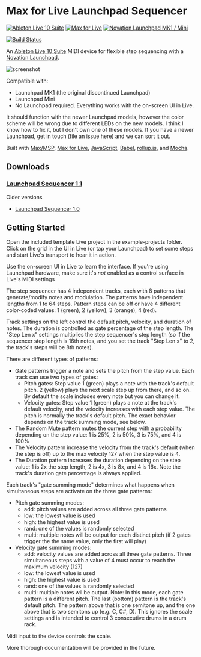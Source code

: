 # Max for Live Launchpad Sequencer

[![Ableton Live 10 Suite](https://img.shields.io/badge/Ableton_Live_10_Suite-bbbb00.svg)](http://www.ableton.com/live/)
[![Max for Live](https://img.shields.io/badge/Max_for_Live-cc5500.svg)](http://ableton.com/maxforlive)
[![Novation Launchpad MK1 / Mini](https://img.shields.io/badge/Novation_Launchpad_MK1_%2F%20Mini-aa2222.svg)](https://novationmusic.com/launch/launchpad-mini)

[![Build Status](https://img.shields.io/travis/adamjmurray/ableton-launchpad-sequencer.svg)](http://travis-ci.org/adamjmurray/ableton-launchpad-sequencer)

An [Ableton Live 10 Suite](http://www.ableton.com/live/) MIDI device for flexible step sequencing with a [Novation Launchpad](https://novationmusic.com/launch/launchpad-mini).

![screenshot](https://raw.githubusercontent.com/adamjmurray/m4l-launchpad-sequencer/master/screenshot.png)

Compatible with:
* Launchpad MK1 (the original discontinued Launchpad)
* Launchpad Mini
* No Launchpad required. Everything works with the on-screen UI in Live.

It should function with the newer Launchpad models, however the color scheme will be wrong due to different LEDs on the new models. I think I know how to fix it, but I don't own one of these models. If you have a newer Launchpad, get in touch (file an issue here) and we can sort it out.

Built with [Max/MSP](http://cycling74.com/products/max), [Max for Live](http://ableton.com/maxforlive), [JavaScript](https://developer.mozilla.org/docs/Web/JavaScript/Guide), [Babel](https://babeljs.io/), [rollup.js](https://rollupjs.org), and [Mocha](https://mochajs.org/).


## Downloads

### [Launchpad Sequencer 1.1](https://github.com/adamjmurray/m4l-launchpad-sequencer/raw/master/releases/launchpad-sequencer-1.1.zip)

Older versions
* [Launchpad Sequencer 1.0](https://github.com/adamjmurray/m4l-launchpad-sequencer/raw/master/releases/launchpad-sequencer-1.0.zip)


## Getting Started

Open the included template Live project in the example-projects folder. Click on the grid in the UI in Live
(or tap your Launchpad) to set some steps and start Live's transport to hear it in action.

Use the on-screen UI in Live to learn the interface. If you're using Launchpad hardware, make sure it's _not_ enabled as a control surface in Live's MIDI settings

The step sequencer has 4 independent tracks, each with 8 patterns that generate/modify notes and modulation. The patterns have independent lengths from 1 to 64 steps. Pattern steps can be off or have 4 different color-coded values: 1 (green), 2 (yellow), 3 (orange), 4 (red).

Track settings on the left control the default pitch, velocity, and duration of notes. The duration is controlled as gate percentage of the step length. The "Step Len x" settings multiplies the step sequencer's step length (so if the sequencer step length is 16th notes, and you set the track "Step Len x" to 2, the track's steps will be 8th notes).

There are different types of patterns:
* Gate patterns trigger a note and sets the pitch from the step value. Each track can use two types of gates:
  * Pitch gates: Step value 1 (green) plays a note with the track's default pitch. 2 (yellow) plays the next scale step up from there, and so on. By default the scale includes every note but you can change it.
  * Velocity gates: Step value 1 (green) plays a note at the track's default velocity, and the velocity increases with each step value. The pitch is normally the track's default pitch. The exact behavior depends on the track summing mode, see below.
* The Random Mute pattern mutes the current step with a probability depending on the step value: 1 is 25%, 2 is 50%, 3 is 75%, and 4 is 100%
* The Velocity pattern increase the velocity from the track's default (when the step is off) up to the max velocity 127 when the step value is 4.
* The Duration pattern increases the duration depending on the step value: 1 is 2x the step length, 2 is 4x, 3 is 8x, and 4 is 16x. Note the track's duration gate percentage is always applied.

Each track's "gate summing mode" determines what happens when simultaneous steps are activate on the three gate patterns:
* Pitch gate summing modes:
  * add: pitch values are added across all three gate patterns
  * low: the lowest value is used
  * high: the highest value is used
  * rand: one of the values is randomly selected
  * multi: multiple notes will be output for each distinct pitch (if 2 gates trigger the the same value, only the first will play)
* Velocity gate summing modes:
  * add: velocity values are added across all three gate patterns. Three simultaneous steps with a value of 4 must occur to reach the maximum velocity (127)
  * low: the lowest value is used
  * high: the highest value is used
  * rand: one of the values is randomly selected
  * multi: multiple notes wil be output. Note: In this mode, each gate pattern is a different pitch. The last (bottom) pattern is the track's default pitch. The pattern above that is one semitone up, and the one above that is two semitons up (e.g. C, C#, D). This ignores the scale settings and is intended to control 3 consecutive drums in a drum rack.

Midi input to the device controls the scale.

More thorough documentation will be provided in the future.
